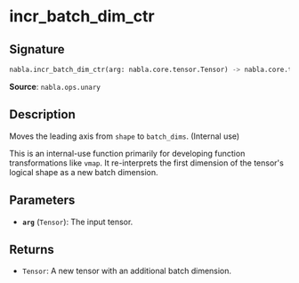 # incr_batch_dim_ctr

## Signature

```python
nabla.incr_batch_dim_ctr(arg: nabla.core.tensor.Tensor) -> nabla.core.tensor.Tensor
```

**Source**: `nabla.ops.unary`

## Description

Moves the leading axis from `shape` to `batch_dims`. (Internal use)

This is an internal-use function primarily for developing function
transformations like `vmap`. It re-interprets the first dimension of the
tensor's logical shape as a new batch dimension.

## Parameters

- **`arg`** (`Tensor`): The input tensor.

## Returns

- `Tensor`: A new tensor with an additional batch dimension.
